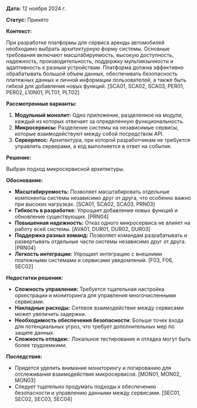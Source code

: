 
**Дата:** 12 ноября 2024 г.

**Статус:** Принято

**Контекст:** 

При разработке платформы для сервиса аренды автомобилей необходимо выбрать архитектурную форму системы. Основные требования включают масштабируемость, высокую доступность, надежность, производительность, поддержку мультиязычности и адаптивность к разным устройствам. Платформа должна эффективно обрабатывать большой объем данных, обеспечивать безопасность платежных данных и личной информации пользователей, а также быть гибкой для добавления новых функций. [SCA01, SCA02, SCA03, PER01, PER02, L10N01, PLT01, PLT02]

**Рассмотренные варианты:**

1. **Модульный монолит:** Одно приложение, разделенное на модули, каждый из которых отвечает за определенную функциональность.
2. **Микросервисы:** Разделение системы на независимые сервисы, которые взаимодействуют между собой посредством API.
3. **Серверлесс:** Архитектура, при которой разработчикам не требуется управлять серверами, а код выполняется в ответ на события.

**Решение:**

Выбран подход микросервисной архитектуры.

**Обоснование:**

- **Масштабируемость:** Позволяет масштабировать отдельные компоненты системы независимо друг от друга, что особенно важно при высоких нагрузках. [SCA01, SCA02, SCA03, PRN03]
- **Гибкость в разработке:** Упрощает добавление новых функций и обновление существующих. [PRN04]
- **Повышенная надежность:** Отказ одного микросервиса не влияет на работу всей системы. [AVA01, DUR01, DUR02, DUR03]
- **Поддержка разных команд:** Позволяет командам разрабатывать и развертывать отдельные части системы независимо друг от друга. [PRN04]
- **Легкость интеграции:** Упрощает интеграцию с внешними платежными системами и сервисами уведомлений. [F03, F06, SEC02]

**Недостатки решения:**

- **Сложность управления:** Требуется тщательная настройка оркестрации и мониторинга для управления многочисленными сервисами.
- **Накладные расходы:** Сетевое взаимодействие между сервисами может увеличить задержки.
- **Необходимость обеспечения безопасности**: Больше точек входа для потенциальных угроз, что требует дополнительных мер по защите данных.
- **Сложность отладки:**: Локальное тестирование и отладка могут быть более трудоемкими.

**Последствия:**

- Придется уделить внимание мониторингу и логированию для отслеживания взаимодействия микросервисов. [MON01, MON02, MON03]
- Следует тщательно продумать подходы к обеспечению безопасности и управлению данными между сервисами. [SEC01, SEC02, SEC03, SEC04]
